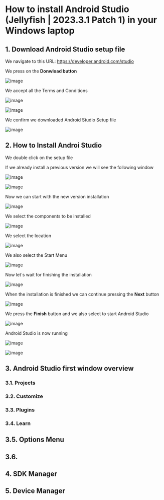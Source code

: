# How to install Android Studio (Jellyfish | 2023.3.1 Patch 1) in your Windows laptop

## 1. Download Android Studio setup file

We navigate to this URL: https://developer.android.com/studio

We press on the **Donwload button**

![image](https://github.com/luiscoco/Android_Studio_Installation/assets/32194879/43ce0ff2-7531-48f8-8728-339e3ba49d3f)

We accept all the Terms and Conditions 

![image](https://github.com/luiscoco/Android_Studio_Installation/assets/32194879/8ac23496-c470-4b2f-ba24-7a1f8910e6cb)

![image](https://github.com/luiscoco/Android_Studio_Installation/assets/32194879/734159e8-7de1-45b5-8786-f4e9256d7417)

We confirm we downloaded Android Studio Setup file

![image](https://github.com/luiscoco/Android_Studio_Installation/assets/32194879/f8c53f64-0169-4d2d-9799-b9a5a89bfba8)

## 2. How to Install Androi Studio

We double click on the setup file

If we already install a previous version we will see the following window

![image](https://github.com/luiscoco/Android_Studio_Installation/assets/32194879/2b2c42d9-2de5-4a44-92a7-567006924976)

![image](https://github.com/luiscoco/Android_Studio_Installation/assets/32194879/4206f45a-8362-419c-b17e-f08c09aab0c3)

Now we can start with the new version installation

![image](https://github.com/luiscoco/Android_Studio_Installation/assets/32194879/08fc477d-dd1e-45f1-a7ef-090c77dba7e8)

We select the components to be installed

![image](https://github.com/luiscoco/Android_Studio_Installation/assets/32194879/bd164ba9-a3e2-4941-8dfd-546ba38c70d8)

We select the location

![image](https://github.com/luiscoco/Android_Studio_Installation/assets/32194879/95561c7b-a515-4662-bb86-8e5b1ed95c73)

We also select the Start Menu

![image](https://github.com/luiscoco/Android_Studio_Installation/assets/32194879/439ec6e0-862c-453e-a823-97835afd41c3)

Now let´s wait for finishing the installation

![image](https://github.com/luiscoco/Android_Studio_Installation/assets/32194879/bf6c499c-35ef-44d0-87b2-982b6022f724)

When the installation is finished we can continue pressing the **Next** button

![image](https://github.com/luiscoco/Android_Studio_Installation/assets/32194879/252d308b-2cff-49a0-a343-d72e8333d7a7)

We press the **Finish** button and we also select to start Android Studio

![image](https://github.com/luiscoco/Android_Studio_Installation/assets/32194879/8db049f6-4c0a-469a-875c-948aa405c2d8)

Android Studio is now running

![image](https://github.com/luiscoco/Android_Studio_Installation/assets/32194879/5a1dc0fc-981a-4b8a-9018-e6b39a06e987)

![image](https://github.com/luiscoco/Android_Studio_Installation/assets/32194879/5015a0a6-2b5c-419a-8292-f9f9c226d0ea)

## 3. Android Studio first window overview



### 3.1. Projects

### 3.2. Customize

### 3.3. Plugins

### 3.4. Learn

## 3.5. Options Menu

## 3.6. 


## 4. SDK Manager

## 5. Device Manager
